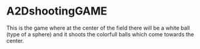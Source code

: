 # A2DshootingGAME
This is the game where at the center of the field there will be a white ball (type of a sphere) and it shoots the colorfull balls which come towards the center.
